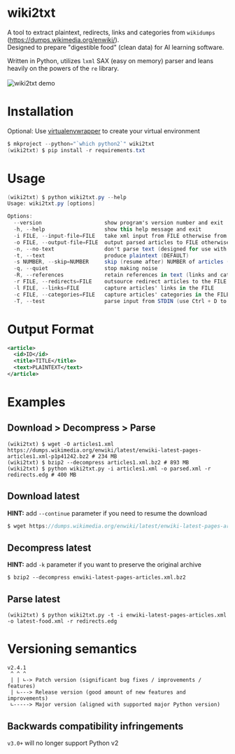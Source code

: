 # wiki2txt
A tool to extract plaintext, redirects, links and categories from `wikidumps` (https://dumps.wikimedia.org/enwiki/).<br />
Designed to prepare "digestible food" (clean data) for AI learning software.<br />

Written in Python, utilizes `lxml` SAX (easy on memory) parser and leans heavily on the powers of the `re` library.<br /><br />
![wiki2txt demo](https://smejkal.software/img/wiki2txt-demo.gif)

# Installation
Optional: Use [virtualenvwrapper](https://virtualenvwrapper.readthedocs.io/en/latest/) to create your virtual environment
```csharp
$ mkproject --python="`which python2`" wiki2txt
(wiki2txt) $ pip install -r requirements.txt
```

# Usage
```csharp
(wiki2txt) $ python wiki2txt.py --help
Usage: wiki2txt.py [options]

Options:
  --version                    show program's version number and exit
  -h, --help                   show this help message and exit
  -i FILE, --input-file=FILE   take xml input from FILE otherwise from STDIN
  -o FILE, --output-file=FILE  output parsed articles to FILE otherwise to STDOUT
  -n, --no-text                don't parse text (designed for use with -r -l -c options)
  -t, --text                   produce plaintext (DEFAULT)
  -s NUMBER, --skip=NUMBER     skip (resume after) NUMBER of articles (appends to output files)
  -q, --quiet                  stop making noise
  -R, --references             retain references in text (links and categories)
  -r FILE, --redirects=FILE    outsource redirect articles to the FILE
  -l FILE, --links=FILE        capture articles' links in the FILE
  -c FILE, --categories=FILE   capture articles' categories in the FILE
  -T, --test                   parse input from STDIN (use Ctrl + D to end input)
```

# Output Format
```xml
<article>
  <id>ID</id>
  <title>TITLE</title>
  <text>PLAINTEXT</text>
</article>
```

# Examples

## Download > Decompress > Parse
```console
(wiki2txt) $ wget -O articles1.xml https://dumps.wikimedia.org/enwiki/latest/enwiki-latest-pages-articles1.xml-p1p41242.bz2 # 234 MB
(wiki2txt) $ bzip2 --decompress articles1.xml.bz2 # 893 MB
(wiki2txt) $ python wiki2txt.py -i articles1.xml -o parsed.xml -r redirects.edg # 400 MB
```

## Download latest
**HINT:** add `--continue` parameter if you need to resume the download
```csharp
$ wget https://dumps.wikimedia.org/enwiki/latest/enwiki-latest-pages-articles.xml.bz2
```

## Decompress latest
**HINT:** add `-k` parameter if you want to preserve the original archive
```console
$ bzip2 --decompress enwiki-latest-pages-articles.xml.bz2
```

## Parse latest
```shell-session
(wiki2txt) $ python wiki2txt.py -t -i enwiki-latest-pages-articles.xml -o latest-food.xml -r redirects.edg
```

# Versioning semantics
```
v2.4.1
 ^ ^ ^
 | | ∟-> Patch version (significant bug fixes / improvements / features)
 | ∟---> Release version (good amount of new features and improvements)
 ∟-----> Major version (aligned with supported major Python version)
```

## Backwards compatibility infringements

`v3.0+` will no longer support Python v2
